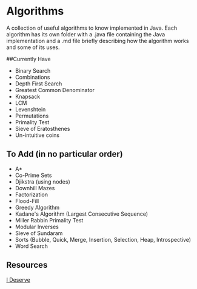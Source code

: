 # Algorithms
A collection of useful algorithms to know implemented in Java. Each algorithm has its own folder with a .java file containing the Java implementation and a .md file briefly describing how the algorithm works and some of its uses.

##Currently Have
* Binary Search
* Combinations
* Depth First Search
* Greatest Common Denominator
* Knapsack
* LCM
* Levenshtein
* Permutations
* Primality Test
* Sieve of Eratosthenes
* Un-intuitive coins

## To Add (in no particular order)
* A\*
* Co-Prime Sets
* Djikstra (using nodes)
* Downhill Mazes
* Factorization
* Flood-Fill
* Greedy Algorithm
* Kadane's Algorithm (Largest Consecutive Sequence)
* Miller Rabbin Primality Test
* Modular Inverses
* Sieve of Sundaram
* Sorts (Bubble, Quick, Merge, Insertion, Selection, Heap, Introspective)
* Word Search

## Resources
[I Deserve](http://www.ideserve.co.in/)
